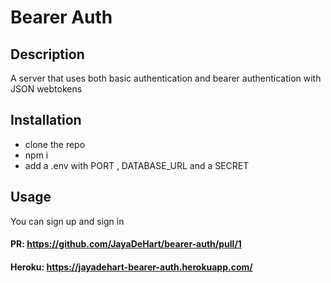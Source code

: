 # Bearer Auth


## Description
A server that uses both basic authentication and bearer authentication with JSON webtokens

## Installation
- clone the repo
- npm i
- add a .env with PORT , DATABASE_URL and a SECRET


## Usage

You can sign up and sign in

#### PR: https://github.com/JayaDeHart/bearer-auth/pull/1
#### Heroku: https://jayadehart-bearer-auth.herokuapp.com/
